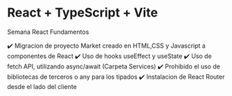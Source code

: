 # React + TypeScript + Vite

Semana React Fundamentos

✔️ Migracion de proyecto Market creado en HTML,CSS y Javascript a componentes de React
✔️ Uso de hooks useEffect y useState 
✔️ Uso de fetch API, utilizando async/await (Carpeta Services)
✔️ Prohibido el uso de bibliotecas de terceros o any para los tipados
✔️ Instalacion de React Router desde el lado del cliente
